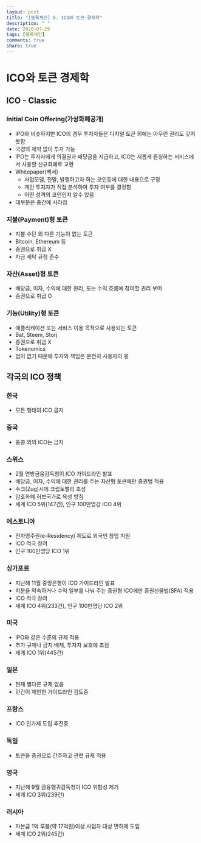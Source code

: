 ```yaml
---
layout: post
title: "[블록체인] 8. ICO와 토큰 경제학"
description: " "
date: 2020-07-29
tags: [블록체인]
comments: true
share: true
---
```


# ICO와 토큰 경제학

## ICO - Classic

### Initial Coin Offering(가상화폐공개)

- IPO와 비슷하지만 ICO의 경우 투자자들은 디지털 토큰 외에는 아무런 권리도 갖지 못함
- 국경의 제약 없이 투자 가능
- IPO는 투자자에게 의결권과 배당금을 지급하고, ICO는 새롭게 론칭하는 서비스에서 사용할 신규화폐로 교환
- Whitepaper(백서)
  - 사업모델, 전말, 발행하고자 하는 코인등에 대한 내용으로 구정
  - 개인 투자자가 직접 분석하여 투자 여부를 결정함
  - 어떤 성격의 코인인지 알수 있음
- 대부분은 중간에 사라짐

### 지불(Payment)형 토큰

- 지불 수단 외 다른 기능이 없는 토큰
- Bitcoin, Ethereum 등
- 증권으로 취급 X
- 자금 세탁 규정 준수

### 자산(Asset)형 토큰

- 배당금, 이자, 수익에 대한 원리, 또는 수익 흐름에 참여할 권리 부여
- 증권으로 취급 O

### 기능(Utility)형 토큰

- 애플리케이션 또는 서비스 이용 목적으로 사용되는 토큰
- Bat, Steem, Storj
- 증권으로 취급 X
- Tokenomics
- 법이 없기 때문에 투자와 책임은 온전히 사용자의 몫

## 각국의 ICO 정책

### 한국

- 모든 형태의 ICO 금지

### 중국

- 홍콩 외의 ICO는 금지

### 스위스

- 2월 연방금융감독청이 ICO 가이드라인 발표
- 배당금, 이자, 수익에 대한 권리를 주는 자산형 토큰에만 증권법 적용
- 주크(Zug)시에 크립토밸리 조성
- 암호화폐 허브국가로 육성 방침
- 세계 ICO 5위(147건), 인구 100만명강 ICO 4위

### 에스토니아

- 전자영주권(e-Residency) 제도로 외국인 창업 지원
- ICO 적극 장려
- 인구 100만명당 ICO 1위

### 싱가포르

- 지난해 11월 중앙은행이 ICO 가이드라인 발표
- 지분을 약속하거나 수익 일부를 나눠 주는 증권형 ICO에만 증권선물법(SFA) 적용
- ICO 적극 장려
- 세계 ICO 4위(233건), 인구 100만명당 ICO 2위

### 미국

- IPO와 같은 수준의 규제 적용
- 추가 규제나 금지 배제, 투자자 보호에 초점
- 세계 ICO 1위(445건)

### 일본

- 현재 별다른 규제 없음
- 민간이 제안한 가이드라인 검토중

### 프랑스

- ICO 인가제 도입 추진중

### 독일

- 토큰을 증권으로 간주하고 관련 규제 적용

### 영국

- 지난해 9월 금융행귀감독청이 ICO 위험성 제기
- 세계 ICO 3위(239건)

### 러시아

- 자본금 1억 루블(약 17억원)이상 사업자 대상 면허제 도입
- 세계 ICO 2위(245건)